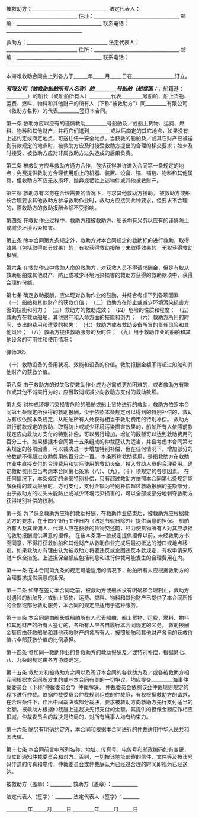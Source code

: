 
 


被救助方：________________________________
法定代表人：______________________________
住址：____________________________________
邮编：____________________________________
联系电话：________________________________


救助方：__________________________________
法定代表人：______________________________
住所：____________________________________
邮编：____________________________________
联系电话：________________________________


本海难救助合同由上列各方于______年_____月_____日在__________________订立。


_________有限公司（被救助船舶所有人名称）的_________号船舶（船旗国：_________，船籍港：_________）的船长（或船舶所有人）_________代表_________号船舶、船上货物、运费、燃料、物料和其他财产的所有人（下称“被救助方”）同_________有限公司（救助方名称）的代表_________签订本合同。


第一条 救助方应以应有的谨慎救助_________号船舶及／或船上货物、运费、燃料、物料和其他财产，并将它们送到_________或以后商定的其它地点，如果没有上述约定或商定地点，可送往任一安全地点。当获救的船舶及／或其它财产已被送到前款规定的地点时，被救助方应及时接受救助方提出的合理的移交要求；如未及时接受，被救助方应对非属救助方过失造成的后果负责。


第二条 被救助方应与救助方通力合作，包括获得准许进入合同第一条规定的地点；免费提供救助方合理使用船上的机器、装置、设备、锚、锚链、物料和其他属具，但救助方不应无故损坏、抛弃或牺牲上述物件或其他被救财产。


第三条 救助方有义务在合理需要的情况下，寻求其他救助方援助。
被救助方或船长合理要求其他救助方参与救助作业时，救助方应接受此种要求，但要求不合理的，原救助方的救助报酬金额不受影响。


第四条 在救助作业过程中，救助方和被救助方、船长均有义务以应有的谨慎防止或减少环境污染损害。


第五条 除本合同第九条规定外，救助方对本合同规定的救助标的进行救助，取得效果（包括取得部分效果）的，有权获得救助报酬；未取得效果的，无权获得救助报酬。


第六条 在救助作业中救助人命的救助方，对获救人员不得请求酬金，但是有权从救助船舶或其他财产、防止或减少环境污染损害的救助方获得的救助款项中，获得合理的份额。


第七条 确定救助报酬，应体现对救助作业的鼓励，并综合考虑下列各项因素
（一）船舶和其他财产的获救价值；
（二）救助方在防止或减少环境污染损害方面的技能和努力；
（三）救助方的救助成效；
（四）危险的性质和程度；
（五）救助方在救助船舶、其他财产和人命方面的技能和努力；
（六）救助方所用的时间、支出的费用和遭受的损失；
（七）救助方或者救助设备所冒的责任风险和其他风险；
（八）救助方提供救助服务的及时性；
（九）用于救助作业的船舶和其他设各的可用性和使用情况；




律师365





（十）救助设备的备用状况、效能和设备的价值。救助报酬金额不得超过船舶和其他财产的获救价值。


第八条 由于救助方的过失致使救助作业成为必需或更加困难的，或者救助方有欺诈或其他不诚实行为的，应当取消或减少向救助方支付的救助款项。


第九条 对构成环境污染损害危险的船舶或船上货物进行的救助，救助方依照本合同第七条规定所获得的救助报酬，少于依照本条规定可以得到的特别补偿的，救助方有权依照本条规定，从船舶所有人处获得相当于救助费用的特别补偿。
救助方进行前款规定的救助，取得防止或减少环境污染损害效果的，船舶所有人依照前款规定应向救助方支付的特别补偿，可以另行增加，增加的数额可以达到救助费用的百分三十。如果根据本合同第十五条组成的仲裁庭认为适当，并且考虑本合同第七条规定的各项因素，可以裁决进一步增加特别补偿，但在任何情况下，增加部分的总数额不得超过救助费用的百分之一百。
本条所称救助费用，是指救助方在救助作业中直接支付的合理费用和实际使用的救助设备、投入救助人员的合理费用。确定救助费用应当考虑本合同第七条第（八）、（九）、（十）项规定的各项因素。
在任何情况下，本条规定的全部特别补偿，只有超过救助方依照本合同第七条规定能够获得的救助报酬时，方可支付，支付金额为特别补偿超过救助报酬的差额部分。
由于救助方的过失未能防止或减少环境污染损害的，可以全部或部分地剥夺救助方获得特别补偿的权利。


第十条 为了保全救助方应得的救助报酬，在救助作业结束后，被救助方应根据救助方的要求，在十四个银行工作日内（法定节假日除外）提供满意的担保。
船舶所有人及其雇佣人、代理人应在获救的货物交还前，尽力使货物所有人对其应承担的救助报酬提供满意的担保。
在按本条第一款规定提供担保以前，未经救助方书面同意，不得将获救船舶和其他财产从救助作业完成后最初抵达的港口或地点移走。如果救助方有理由认为被救助方将要违反或企图违反本款规定，有权申请采取财产保全措施。上述担保金额应包括利息和进行仲裁可能发生的合理费用在内。


第十一条 在本合同第九条的规定可能适用的情况下，船舶所有人应根据救助方的合理要求提供满意的担保。


第十二条 如果在签订本合同之前，被救助方或船长没有明确和合理制止，救助方对遇险的船舶及／或船上货物、运费、燃料、物料和其他财产已提供了本合同所指的全部或部分救助服务，本合同的规定应适用于这种服务。


第十三条 本合同是由船长或船舶所有人代表船舶、船上货物、运费、燃料、物料和其他财产的所有人签订的，各所有人应各自履行本合同规定的义务。
救助报酬金额应由获救船舶和其他获救财产的各所有人，按照船舶和其他财产各自的获救价值占全部获救价值的比例承担。


第十四条 参加同一救助作业的各救助方的救助报酬及／或特别补偿，根据第七、八、九条的规定由各方协商确定。


第十五条 救助方和被救助方之间以及签订本合同的各救助方及／或各被救助方相互间根据本合同所发生的或与本合同有关的一切争议，均应提交_________海事仲裁委员会（下称“仲裁委员会”）仲裁解决。
仲裁委员会依照该会仲裁规则规定的程序进行仲裁。依据仲裁委员会仲裁规则组成的仲裁庭，有权根据救助方的请求，在合理条件下，作出中间裁决或部分裁决，要求被救助方向救助方先行支付适当的金额。被救助方根据仲裁庭上述裁决先行支付的金额，其提供的担保金额应作相应扣减。仲裁委员会的裁决是终局的，对所有当事人均有约束力。


第十六条 除另有明确约定外，本合同和根据本合同进行的仲裁适用中华人民共和国法律。


第十七条 本合同前言中所列名称、地址、传真号、电传号和邮政编码如有变更，应立即通知仲裁委员会和对方。否则，一切按该地址邮寄的信件、文件等及按该号码传送的传真和电传，仲裁委员会或仲裁庭认为已经过合理的时间即视为已经送达。


 



 
被救助方（盖章）：_________ 救助方（盖章）：___________
 
法定代表人（签字）：_______ 法定代表人（签字）：_______
 
_________年______月______日 _________年______月______日

 


 

 
 
 
 
 
  


  
 

  


  


  
 
 
 
 

